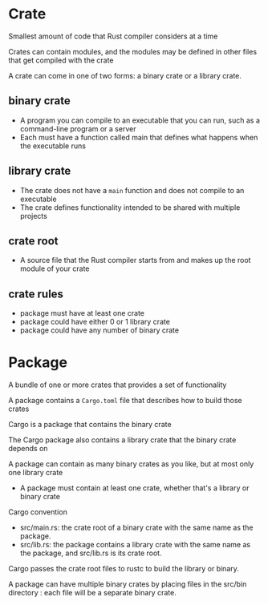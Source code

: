 # Crate

Smallest amount of code that Rust compiler considers at a time

Crates can contain modules, and the modules may be defined in other files that 
get compiled with the crate

A crate can come in one of two forms: a binary crate or a library crate.

## binary crate
  - A program you can compile to an executable that you can run, such as a command-line program or a server
  - Each must have a function called main that defines what happens when the executable runs

## library crate
  - The crate does not have a `main` function and does not compile to an executable
  - The crate defines functionality intended to be shared with multiple projects


## crate root
  - A source file that the Rust compiler starts from and makes up the root module of your crate

## crate rules
 - package must have at least one crate
 - package could have either 0 or 1 library crate
 - package could have any number of binary crate

# Package

A bundle of one or more crates that provides a set of functionality

A package contains a `Cargo.toml` file that describes how to build those crates

Cargo is a package that contains the binary crate

The Cargo package also contains a library crate that the binary crate depends on

A package can contain as many binary crates as you like, but at most only one library crate
  - A package must contain at least one crate, whether that's a library or binary crate

Cargo convention
  - src/main.rs: the crate root of a binary crate with the same name as the package. 
  - src/lib.rs: the package contains a library crate with the same name as the package, and src/lib.rs is its crate root. 

Cargo passes the crate root files to rustc to build the library or binary.

A package can have multiple binary crates by placing files in the src/bin directory
: each file will be a separate binary crate.
